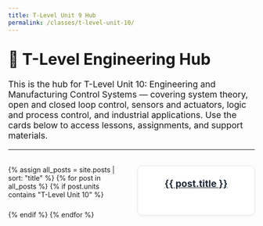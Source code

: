 ```yaml
---
title: T-Level Unit 9 Hub
permalink: /classes/t-level-unit-10/
---
```


<head>
  <style>
    .projects {
      display: grid;
      grid-template-columns: repeat(auto-fit, minmax(200px, 1fr));
      gap: 1.5rem;
      margin-top: 2rem;
    }

    .card-link {
      text-decoration: none;
    }

    .card {
      background: #ffffff;
      border: 1px solid #e5e7eb;
      border-radius: 10px;
      overflow: hidden;
      box-shadow: 0 2px 5px rgba(0, 0, 0, 0.05);
      transition: transform 0.2s ease;
      display: flex;
      flex-direction: column;
      align-items: center;
      padding: 1rem;
      height: 100%;
    }

    .card:hover {
      transform: scale(1.03);
    }

    .card h3 {
      color: #1f2937;
      margin: 0.5rem 0 0;
      text-align: center;
      font-size: 1.2rem;
    }

    h1 {
      font-size: 2rem;
      margin-top: 2rem;
    }

    p {
      font-size: 1.1rem;
    }
  </style>
</head>

# 🧭 T-Level Engineering Hub

This is the hub for T-Level Unit 10: Engineering and Manufacturing Control Systems — covering system theory, open and closed loop control, sensors and actuators, logic and process control, and industrial applications. Use the cards below to access lessons, assignments, and support materials.

---

<div class="projects">
  {% assign all_posts = site.posts | sort: "title" %}
  {% for post in all_posts %}
    {% if post.units contains "T-Level Unit 10" %}
      <a class="card-link" href="{{ '/engineering-hub' | append: post.url }}">
        <div class="card">
          <h3>{{ post.title }}</h3>
        </div>
      </a>
    {% endif %}
  {% endfor %}
</div>
